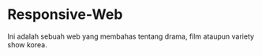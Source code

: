 # Responsive-Web
Ini adalah sebuah web yang membahas tentang drama, film ataupun variety show korea. 

